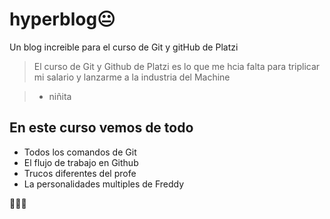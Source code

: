 # hyperblog😐
Un blog increible para el curso de Git y gitHub de Platzi
>El curso de Git y Github de Platzi es lo que me hcia falta para triplicar mi salario y lanzarme a la industria del Machine

> - niñita

## En este curso vemos de todo
* Todos los comandos de Git
* El flujo de trabajo en Github
* Trucos diferentes del profe
* La personalidades multiples de Freddy

🎉🎉🎉
